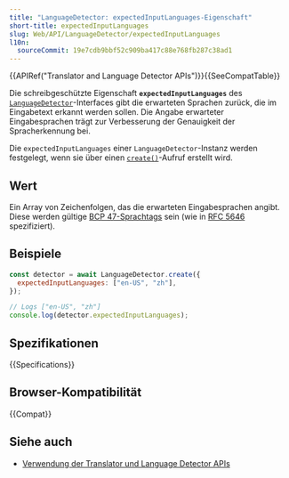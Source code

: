 ```yaml
---
title: "LanguageDetector: expectedInputLanguages-Eigenschaft"
short-title: expectedInputLanguages
slug: Web/API/LanguageDetector/expectedInputLanguages
l10n:
  sourceCommit: 19e7cdb9bbf52c909ba417c88e768fb287c38ad1
---
```


{{APIRef("Translator and Language Detector APIs")}}{{SeeCompatTable}}

Die schreibgeschützte Eigenschaft **`expectedInputLanguages`** des [`LanguageDetector`](/de/docs/Web/API/LanguageDetector)-Interfaces gibt die erwarteten Sprachen zurück, die im Eingabetext erkannt werden sollen. Die Angabe erwarteter Eingabesprachen trägt zur Verbesserung der Genauigkeit der Spracherkennung bei.

Die `expectedInputLanguages` einer `LanguageDetector`-Instanz werden festgelegt, wenn sie über einen [`create()`](/de/docs/Web/API/LanguageDetector/create_static)-Aufruf erstellt wird.

## Wert

Ein Array von Zeichenfolgen, das die erwarteten Eingabesprachen angibt. Diese werden gültige [BCP 47-Sprachtags](https://de.wikipedia.org/wiki/IETF-Sprachtag#Liste_der_g%C3%A4ngigen_prim%C3%A4ren_Sprachsubtags) sein (wie in [RFC 5646](https://datatracker.ietf.org/doc/html/rfc5646) spezifiziert).

## Beispiele

```js
const detector = await LanguageDetector.create({
  expectedInputLanguages: ["en-US", "zh"],
});

// Logs ["en-US", "zh"]
console.log(detector.expectedInputLanguages);
```

## Spezifikationen

{{Specifications}}

## Browser-Kompatibilität

{{Compat}}

## Siehe auch

- [Verwendung der Translator und Language Detector APIs](/de/docs/Web/API/Translator_and_Language_Detector_APIs/Using)
